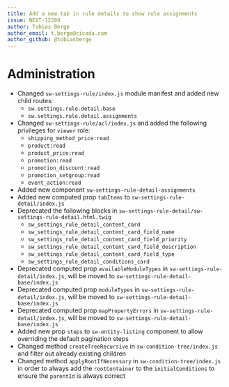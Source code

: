 ```yaml
---
title: Add a new tab in rule details to show rule assignments
issue: NEXT-12289
author: Tobias Berge
author_email: t.berge@cicada.com 
author_github: @tobiasberge
---
```

# Administration
* Changed `sw-settings-rule/index.js` module manifest and added new child routes:
    * `sw.settings.rule.detail.base`
    * `sw.settings.rule.detail.assignments`
* Changed `sw-settings-rule/acl/index.js` and added the following privileges for `viewer` role:
    * `shipping_method_price:read`
    * `product:read`
    * `product_price:read`
    * `promotion:read`
    * `promotion_discount:read`
    * `promotion_setgroup:read`
    * `event_action:read`
* Added new component `sw-settings-rule-detail-assignments`
* Added new computed prop `tabItems` to `sw-settings-rule-detail/index.js`
* Deprecated the following blocks in `sw-settings-rule-detail/sw-settings-rule-detail.html.twig`
    * `sw_settings_rule_detail_content_card`
    * `sw_settings_rule_detail_content_card_field_name`
    * `sw_settings_rule_detail_content_card_field_priority`
    * `sw_settings_rule_detail_content_card_field_description`
    * `sw_settings_rule_detail_content_card_field_type`
    * `sw_settings_rule_detail_conditions_card`
* Deprecated computed prop `availableModuleTypes` in `sw-settings-rule-detail/index.js`, will be moved to `sw-settings-rule-detail-base/index.js`
* Deprecated computed prop `moduleTypes` in `sw-settings-rule-detail/index.js`, will be moved to `sw-settings-rule-detail-base/index.js`
* Deprecated computed prop `mapPropertyErrors` in `sw-settings-rule-detail/index.js`, will be moved to `sw-settings-rule-detail-base/index.js`
* Added new prop `steps` to `sw-entity-listing` component to allow overriding the default pagination steps
* Changed method `createTreeRecursive` in `sw-condition-tree/index.js` and filter out already existing children
* Changed method `applyRootIfNecessary` in `sw-condition-tree/index.js` in order to always add the `rootContainer` to the `initialConditions` to ensure the `parentId` is always correct
